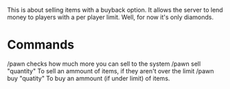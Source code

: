 This is about selling items with a buyback option. It allows the server to lend money to players with a per player limit.
Well, for now it's only diamonds.

Commands
===========
/pawn checks how much more you can sell to the system
/pawn sell "quantity" To sell an ammount of items, if they aren't over the limit
/pawn buy "quatity" To buy an ammount (if under limit) of items.
